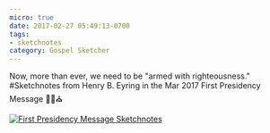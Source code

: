 ```yaml
---
micro: true
date: 2017-02-27 05:49:13-0700
tags:
- sketchnotes
category: Gospel Sketcher
---
```


Now, more than ever, we need to be "armed with righteousness." #Sketchnotes from Henry B. Eyring in the Mar 2017 First Presidency Message ✍🏼⛪️

[![First Presidency Message Sketchnotes](http://www.gospelsketcher.org/uploads/2018/2b3e3203cc.jpg)](http://www.gospelsketcher.org/uploads/2018/2b3e3203cc.jpg)
